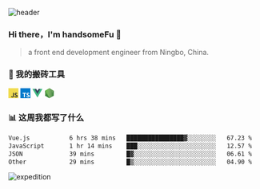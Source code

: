 ![header](https://raw.githubusercontent.com/fzq1998/fzq1998/master/header.png)

### Hi there，I'm handsomeFu 👋

> a front end development engineer from Ningbo, China.

### 🔧 我的搬砖工具
<code><img height="20" src="https://raw.githubusercontent.com/github/explore/80688e429a7d4ef2fca1e82350fe8e3517d3494d/topics/javascript/javascript.png" alt="javascript"></code>
<code><img height="20" src="https://raw.githubusercontent.com/github/explore/80688e429a7d4ef2fca1e82350fe8e3517d3494d/topics/typescript/typescript.png" alt="typescript"></code>
<code><img height="20" src="https://raw.githubusercontent.com/github/explore/80688e429a7d4ef2fca1e82350fe8e3517d3494d/topics/vue/vue.png" alt="vue"></code>
<code><img height="20" src="https://raw.githubusercontent.com/github/explore/80688e429a7d4ef2fca1e82350fe8e3517d3494d/topics/nodejs/nodejs.png" alt="nodejs"></code>



### 📊 这周我都写了什么
<!--START_SECTION:waka-->

```text
Vue.js           6 hrs 38 mins   ████████████████▓░░░░░░░░   67.23 %
JavaScript       1 hr 14 mins    ███░░░░░░░░░░░░░░░░░░░░░░   12.57 %
JSON             39 mins         █▓░░░░░░░░░░░░░░░░░░░░░░░   06.61 %
Other            29 mins         █▒░░░░░░░░░░░░░░░░░░░░░░░   04.90 %
```

<!--END_SECTION:waka-->


![expedition](https://raw.githubusercontent.com/fzq1998/fzq1998/master/expedition.gif)

